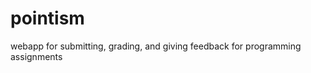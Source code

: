 pointism
========

webapp for submitting, grading, and giving feedback for programming assignments 

